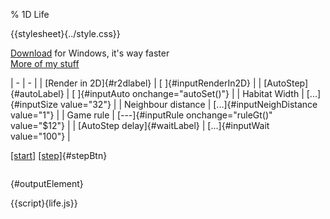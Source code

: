 % 1D Life

{{stylesheet}{../style.css}}

[Download](https://github.com/catonif/1dlife/releases/tag/1.0.0) for Windows, it's way faster  
[More of my stuff](https://catonif.github.io/)

| - | - |
| [Render in 2D]{#r2dlabel} | [ ]{#inputRenderIn2D} |
| [AutoStep]{#autoLabel} | [ ]{#inputAuto onchange="autoSet()"} |
| Habitat Width | [...]{#inputSize value="32"} |
| Neighbour distance | [...]{#inputNeighDistance value="1"} |
| Game rule | [---]{#inputRule onchange="ruleGt()" value="$12"} |
| [AutoStep delay]{#waitLabel} | [...]{#inputWait value="100"} |

[[start]](lifer.start()) [[step]](lifer.step()){#stepBtn}

```
```
{#outputElement}

{{script}{life.js}}

<script>

	ruleGt();
	function ruleGt() {
		const isGt = inputRule.value == "gt";
		inputRenderIn2D.checked = inputRenderIn2D.disabled = isGt;
		
		document.getElementById("r2dlabel").style.color = isGt ? "gray" : "white";
	}

	autoSet();
	function autoSet() {
		const auto = inputAuto.checked;
		document.getElementById("waitLabel").style.color = auto ? "white" : "gray";
		document.getElementById("stepBtn").style.display = auto ? "none" : "inline";
		inputWait.disabled = !auto;
	}

</script>